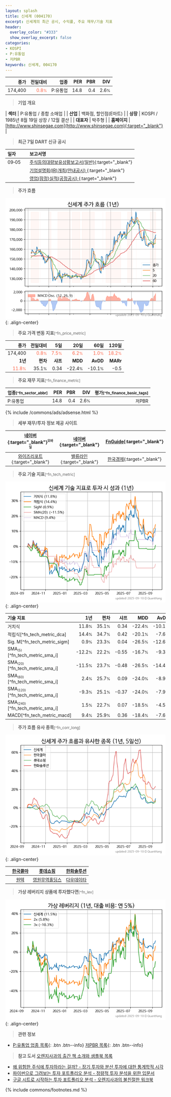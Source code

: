 ```yaml
---
layout: splash
title: 신세계 (004170)
excerpt: 신세계의 최근 공시, 수익률, 주요 재무/기술 지표
header:
  overlay_color: "#333"
  show_overlay_excerpt: false
categories:
- KOSPI
- P:유통업
- 저PBR
keywords: 신세계, 004170
---
```


| **종가** | **전일대비** | **업종** | **PER** | **PBR** | **DIV** |
| -------: | -----------: | -------: | ------: | ------: | ------: |
| 174,400 | <span style="color: tomato">0.8<small>%</small></span> | P:유통업 | 14.8 | 0.4 | 2.6<small>%</small> |

<!-- more -->


> **기업 개요**<a id="company"></a>

| <span style="white-space:nowrap;">**섹터**</span> | P:유통업 / 종합 소매업 |
| <span style="white-space:nowrap;">**산업**</span> | 백화점, 할인점(E마트) |
| <span style="white-space:nowrap;">**상장**</span> | KOSPI / 1985년 8월 19일 상장 / 12월 결산 |
| <span style="white-space:nowrap;">**대표자**</span> | 박주형 |
| <span style="white-space:nowrap;">**홈페이지**</span> | [http://www.shinsegae.com](http://www.shinsegae.com){:target="_blank"} |


> **최근 7일 DART 신규 공시**<a id="dart"></a>

| **일자** |      | **보고서명** |
| :------- | :--- | :----------- |
| 09&#x2011;05 | | [주식등의대량보유상황보고서(일반)](https://dart.fss.or.kr/dsaf001/main.do?rcpNo=20250905000463){:target="_blank"} |
|  | | [기업설명회(IR)개최(안내공시)              ](https://dart.fss.or.kr/dsaf001/main.do?rcpNo=20250905800333){:target="_blank"} |
|  | | [영업(잠정)실적(공정공시)              ](https://dart.fss.or.kr/dsaf001/main.do?rcpNo=20250905800285){:target="_blank"} |


> **주가 흐름**<a id="price"></a>

![004170](/stock/images/004170.png){: .align-center}


> **주요 가격 변동 지표**<small>[^fn_price_metric]</small>

| **종가** | **전일대비** | **5일** | **20일** | **60일** | **120일** |
| -------: | -----------: | ------: | -------: | -------: | --------: |
| 174,400 | <span style="color: tomato">0.8<small>%</small></span> | <span style="color: tomato">7.5<small>%</small></span> | <span style="color: tomato">6.2<small>%</small></span> | <span style="color: tomato">1.0<small>%</small></span> | <span style="color: tomato">18.2<small>%</small></span> |
| **1년** | **편차** | **샤프** | **MDD** | **AvDD** | **MARr** |
| <span style="color: tomato">11.8<small>%</small></span> | 35.1<small>%</small> | 0.34 | -22.4<small>%</small> | -10.1<small>%</small> | -0.5 |


> **주요 재무 지표**<small>[^fn_finance_metric]</small>

| **업종**<small>[^fn_sector_abbr]</small> | **PER** | **PBR** | **DIV** | **평가**<small>[^fn_finance_basic_tags]</small> |
| :--------------------------------------- | ------: | ------: | ------: | ----------------------------------------------: |
| P:유통업 | 14.8 | 0.4 | 2.6<small>%</small> | 저PBR |



{% include /commons/ads/adsense.html %}

> **세부 재무/투자 정보 제공 사이트**

| [네이버](https://m.stock.naver.com/domestic/stock/004170/finance/summary){:target="_blank"}<sup><small>모바일</small></sup> | [네이버](https://finance.naver.com/item/coinfo.naver?code=004170){:target="_blank"} | [FnGuide](https://comp.fnguide.com/SVO2/ASP/SVD_Invest.asp?gicode=A004170&MenuYn=Y){:target="_blank"} |
| :---: | :---: | :---: |
| [와이즈리포트](https://comp.wisereport.co.kr/company/c1040001.aspx?cmp_cd=004170){:target="_blank"} | [밸류라인](https://www.valueline.co.kr/finance/summary/004170){:target="_blank"} | [한국경제](https://markets.hankyung.com/stock/004170/financial-summary){:target="_blank"} |


> **주요 기술 지표**<small>[^fn_tech_metric]</small>


![004170](/stock/images/004170_tech.png){: .align-center}

| **기술 지표** | **1년** | **편차** | **샤프** | **MDD** | **AvDD** |
| :------------ | ------: | -----------: | -------: | ------: | -------: |
| 거치식 | 11.8<small>%</small> | 35.1<small>%</small> | 0.34 | -22.4<small>%</small> | -10.1<small>%</small> |
| 적립식[^fn_tech_metric_dca] | 14.4<small>%</small> | 34.7<small>%</small> | 0.42 | -20.1<small>%</small> | -7.6<small>%</small> |
| Sig. M[^fn_tech_metric_sigm] | 0.9<small>%</small> | 23.3<small>%</small> | 0.04 | -26.5<small>%</small> | -12.6<small>%</small> |
| SMA<small><sub>(5)</sub></small>[^fn_tech_metric_sma_i] | -12.2<small>%</small> | 22.2<small>%</small> | -0.55 | -16.7<small>%</small> | -9.3<small>%</small> |
| SMA<small><sub>(20)</sub></small>[^fn_tech_metric_sma_i] | -11.5<small>%</small> | 23.7<small>%</small> | -0.48 | -26.5<small>%</small> | -14.4<small>%</small> |
| SMA<small><sub>(60)</sub></small>[^fn_tech_metric_sma_i] | 2.4<small>%</small> | 25.7<small>%</small> | 0.09 | -24.0<small>%</small> | -8.9<small>%</small> |
| SMA<small><sub>(120)</sub></small>[^fn_tech_metric_sma_i] | -9.3<small>%</small> | 25.1<small>%</small> | -0.37 | -24.0<small>%</small> | -7.9<small>%</small> |
| SMA<small><sub>(240)</sub></small>[^fn_tech_metric_sma_i] | 1.5<small>%</small> | 22.7<small>%</small> | 0.07 | -18.5<small>%</small> | -4.5<small>%</small> |
| MACD[^fn_tech_metric_macd] | 9.4<small>%</small> | 25.9<small>%</small> | 0.36 | -18.4<small>%</small> | -7.6<small>%</small> |


> **주가 흐름 유사 종목**<a id="corr"></a><small>[^fn_corr_long]</small>

![004170](/stock/images/004170_corr.png){: .align-center}

|       | [한국콜마](/161890/) | [롯데쇼핑](/023530/) | [한화솔루션](/009830/) |
| :---: | :------------------------------------: | :------------------------------------: | :------------------------------------: |
|       | [원텍](/336570/) | [영원무역홀딩스](/009970/) | [다우데이타](/032190/) |


> **가상 레버리지 상품에 투자했다면**<a id="2x"></a><small>[^fn_lev]</small>

![004170](/stock/images/004170_2x.png){: .align-center}


> **관련 정보**

- [P:유통업 업종 목록](/stats/sector/kospi_업종_유통업_종목/){: .btn .btn--info} [저PBR 목록](/fn/fn_low_pbr/){: .btn .btn--info}

> **참고 도서** [오렌지사과의 출간 책 소개와 샘플북 목록](https://kongdori.tistory.com/691)

- [왜 위험한 주식에 투자하라는 걸까? - 장기 투자와 분산 투자에 대한 통계학적 시각](https://kongdori.tistory.com/421)
- [파이썬으로 그려보는 투자 포트폴리오 분석  - 정량적 투자 분석을 위한 입문서](https://kongdori.tistory.com/643)
- [구글 시트로 시작하는 투자 포트폴리오 분석 - 오렌지사과의 불친절한 워크북](https://kongdori.tistory.com/449)


{% include commons/footnotes.md %}